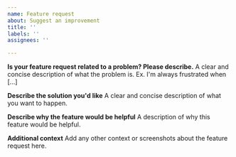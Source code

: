 ```yaml
---
name: Feature request
about: Suggest an improvement
title: ''
labels: ''
assignees: ''

---
```


**Is your feature request related to a problem? Please describe.**
A clear and concise description of what the problem is. Ex. I'm always frustrated when [...]

**Describe the solution you'd like**
A clear and concise description of what you want to happen.

**Describe why the feature would be helpful**
A description of why this feature would be helpful.

**Additional context**
Add any other context or screenshots about the feature request here.

